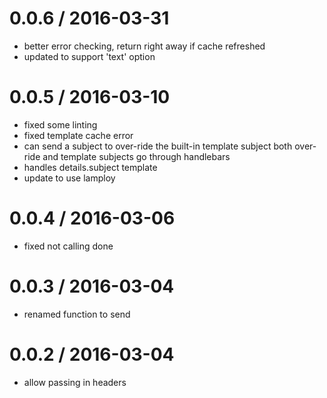 
0.0.6 / 2016-03-31
==================

  * better error checking, return right away if cache refreshed
  * updated to support 'text' option

0.0.5 / 2016-03-10
==================

  * fixed some linting
  * fixed template cache error
  * can send a subject to over-ride the built-in template subject both over-ride and template subjects go through handlebars
  * handles details.subject template
  * update to use lamploy

0.0.4 / 2016-03-06
==================

  * fixed not calling done

0.0.3 / 2016-03-04
==================

  * renamed function to send

0.0.2 / 2016-03-04
==================

  * allow passing in headers
